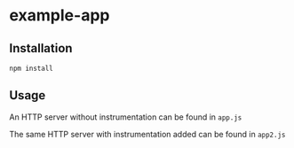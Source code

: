 # example-app

## Installation

```
npm install
```

## Usage

An HTTP server without instrumentation can be found in `app.js`

The same HTTP server with instrumentation added can be found in
`app2.js`
